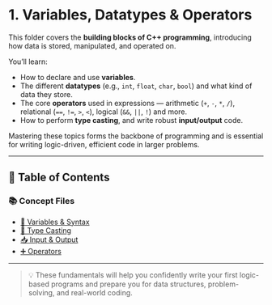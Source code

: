 # 1. Variables, Datatypes & Operators

This folder covers the **building blocks of C++ programming**, introducing how data is stored, manipulated, and operated on.

You’ll learn:
- How to declare and use **variables**.
- The different **datatypes** (e.g., `int`, `float`, `char`, `bool`) and what kind of data they store.
- The core **operators** used in expressions — arithmetic (`+`, `-`, `*`, `/`), relational (`==`, `!=`, `>`, `<`), logical (`&&`, `||`, `!`) and more.
- How to perform **type casting**, and write robust **input/output** code.

Mastering these topics forms the backbone of programming and is essential for writing logic-driven, efficient code in larger problems.

---

## 📘 Table of Contents

### 📚 Concept Files

- [🧾 Variables & Syntax](/01_Variables_Datatypes_Operators/01.cpp)
- [🔄 Type Casting](/01_Variables_Datatypes_Operators/02.cpp)
- [📥 Input & Output](/01_Variables_Datatypes_Operators/03.cpp)
- [➕ Operators](/01_Variables_Datatypes_Operators/04.cpp)

---

> 💡 These fundamentals will help you confidently write your first logic-based programs and prepare you for data structures, problem-solving, and real-world coding.
